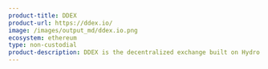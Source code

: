 ```yaml
---
product-title: DDEX
product-url: https://ddex.io/
image: /images/output_md/ddex.io.png
ecosystem: ethereum
type: non-custodial
product-description: DDEX is the decentralized exchange built on Hydro Protocol technology, offering real-time order matching with secure on-chain settlement. [Interview with Tian Li, co-founder of DDEX exchange](/ddex).
---
```

